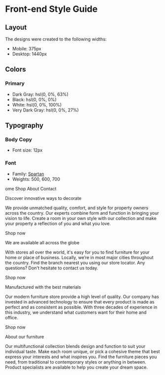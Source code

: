 # Front-end Style Guide

## Layout

The designs were created to the following widths:

- Mobile: 375px
- Desktop: 1440px

## Colors

### Primary

- Dark Gray: hsl(0, 0%, 63%)
- Black: hsl(0, 0%, 0%)
- White: hsl(0, 0%, 100%)
- Very Dark Gray: hsl(0, 0%, 27%)

## Typography

### Body Copy

- Font size: 12px

### Font

- Family: [Spartan](https://fonts.google.com/specimen/Spartan)
- Weights: 500, 600, 700

ome
Shop
About
Contact

Discover innovative ways to decorate

We provide unmatched quality, comfort, and style for property owners across the country.
Our experts combine form and function in bringing your vision to life. Create a room in your
own style with our collection and make your property a reflection of you and what you love.

Shop now

We are available all across the globe

With stores all over the world, it's easy for you to find furniture for your home or place of business.
Locally, we’re in most major cities throughout the country. Find the branch nearest you using our
store locator. Any questions? Don't hesitate to contact us today.

Shop now

Manufactured with the best materials

Our modern furniture store provide a high level of quality. Our company has invested in advanced technology
to ensure that every product is made as perfect and as consistent as possible. With three decades of
experience in this industry, we understand what customers want for their home and office.

Shop now

About our furniture

Our multifunctional collection blends design and function to suit your individual taste.
Make each room unique, or pick a cohesive theme that best express your interests and what
inspires you. Find the furniture pieces you need, from traditional to contemporary styles
or anything in between. Product specialists are available to help you create your dream space.
